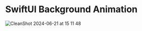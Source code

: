 # SwiftUI Background Animation
![CleanShot 2024-06-21 at 15 11 48](https://github.com/japsadev/SwiftUIBackgroundAnimation/assets/62521215/48e7a112-74e4-46a1-8db5-57b4fef52195)
